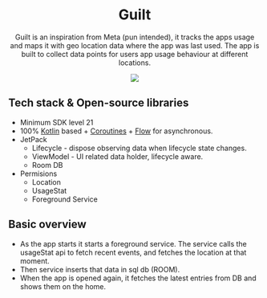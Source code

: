 <h1 align="center">Guilt</h1>
<p align="center">  
Guilt is an inspiration from Meta (pun intended), it tracks the apps usage and maps it with geo location data where the app was last used. The app is built to collect data points for users app usage behaviour at different locations.
</p>

<p align="center">
<img src="https://user-images.githubusercontent.com/42716731/185765736-3baeb29a-efa3-43a6-8410-9a509503f313.png")
" />
</p>

## Tech stack & Open-source libraries
- Minimum SDK level 21
- 100% [Kotlin](https://kotlinlang.org/) based + [Coroutines](https://github.com/Kotlin/kotlinx.coroutines) + [Flow](https://kotlin.github.io/kotlinx.coroutines/kotlinx-coroutines-core/kotlinx.coroutines.flow/) for asynchronous.
- JetPack
  - Lifecycle - dispose observing data when lifecycle state changes.
  - ViewModel - UI related data holder, lifecycle aware.
  - Room DB
- Permisions
  - Location
  - UsageStat
  - Foreground Service
  
  
## Basic overview
- As the app starts it starts a foreground service. The service calls the usageStat api to fetch recent events, and fetches the location at that moment. 
- Then service inserts that data in sql db (ROOM).
- When the app is opened again, it fetches the latest entries from DB and shows them on the home.
